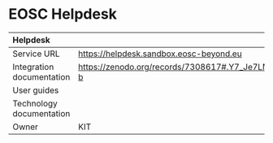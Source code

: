# EOSC Helpdesk

| Helpdesk                  |                                                   |
| :------------------------ | :------------------------------------------------ |
| Service URL               | <https://helpdesk.sandbox.eosc-beyond.eu>         |
| Integration documentation | <https://zenodo.org/records/7308617#.Y7_Je7LMK-b> |
| User guides               |                                                   |
| Technology documentation  |                                                   |
| Owner                     | KIT                                               |
